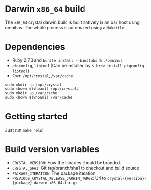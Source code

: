 # Darwin `x86_64` build

The `x86_64` crystal darwin build is built natively in an osx host using omnibus.
The whole process is automated using a `Makefile`.

# Dependencies

* Ruby 2.7.3 and `bundle install --binstubs` in `./omnibus`
* `pkgconfig`, `libtool` (Can be installed by `$ brew install pkgconfig libtool`)
* Own `/opt/crystal`, `/var/cache`.

```
sudo mkdir -p /opt/crystal
sudo chown $(whoami) /opt/crystal/
sudo mkdir -p /var/cache
sudo chown $(whoami) /var/cache
```

# Getting started

Just run `make help`!

# Build version variables

* `CRYSTAL_VERSION`: How the binaries should be branded.
* `CRYSTAL_SHA1`: Git tag/branch/sha1 to checkout and build source
* `PACKAGE_ITERATION`: The package iteration
* `PREVIOUS_CRYSTAL_RELEASE_DARWIN_TARGZ`: Url to `crystal-{version}-{package}-darwin-x86_64.tar.gz`
